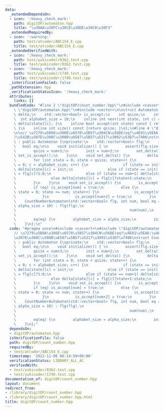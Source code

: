 ```yaml
---
data:
  _extendedDependsOn:
  - icon: ':heavy_check_mark:'
    path: digitDP/automaton.hpp
    title: "\u30AA\u30FC\u30C8\u30DE\u30C8\u30F3"
  _extendedRequiredBy:
  - icon: ':warning:'
    path: test/atcoder/ABC154_E.cpp
    title: test/atcoder/ABC154_E.cpp
  _extendedVerifiedWith:
  - icon: ':heavy_check_mark:'
    path: test/yukicoder/0362.test.cpp
    title: test/yukicoder/0362.test.cpp
  - icon: ':heavy_check_mark:'
    path: test/yukicoder/1740.test.cpp
    title: test/yukicoder/1740.test.cpp
  _isVerificationFailed: false
  _pathExtension: hpp
  _verificationStatusIcon: ':heavy_check_mark:'
  attributes:
    links: []
  bundledCode: "#line 2 \"digitDP/count_number.hpp\"\n#include <cassert>\n#line 2\
    \ \"digitDP/automaton.hpp\"\n#include <vector>\n\nstruct Automaton {\n    std::vector<std::vector<int>>\
    \ delta;\n    std::vector<bool> is_accept;\n    int qsize;\n    int init;\n  \
    \  int alphabet_size = 10;\n    inline int next(int state, int c) const { return\
    \ delta[state][c]; }\n    inline bool accept(int state) const { return is_accept[state];\
    \ }\n    inline int size() const {return qsize; }\n};\n#line 4 \"digitDP/count_number.hpp\"\
    \n\n// \u7279\u5B9A\u306E\u6570\u5B57\u304CN\u56DE(eq?\u4E01\u5EA6:\u4EE5\u4E0B\
    )\u542B\u307E\u308C\u308B\u6587\u5B57\u5217\u3092\u53D7\u7406\nstruct CountNumberAutomaton\
    \ : public Automaton {\nprivate:\n    std::vector<bool> flg;\n    int num;\n \
    \   bool eq;\n\n    void initializer() { \n        assert(flg.size() == alphabet_size);\n\
    \        qsize = num+3;\n        init = num+2;\n        set_delta();\n       \
    \ set_is_accept();\n    }\n\n    void set_delta() {\n        delta.resize(qsize,std::vector<int>(alphabet_size));\n\
    \        for (int state = 0; state < qsize; state++) {\n            for (int c\
    \ = 0; c < alphabet_size; c++) {\n                if (state == init && c == 0)\
    \ delta[state][c] = init;\n                else if (state == init) delta[state][c]\
    \ = flg[c]?1:0;\n                else if (state == num+1) delta[state][c] = state;\n\
    \                else delta[state][c] = flg[c]?state+1:state;\n            }\n\
    \        }\n    }\n\n    void set_is_accept() {\n        is_accept.resize(qsize,false);\n\
    \        if (eq) is_accept[num] = true;\n        else {\n            for (int\
    \ state = 0; state <= num; state++) {\n                is_accept[state] = true;\n\
    \            }\n            is_accept[num+2] = true;\n        }\n    }\npublic:\n\
    \    CountNumberAutomaton(std::vector<bool> flg, int num, bool eq = false, int\
    \ alpha_size = 10) : flg(flg),\n                                             \
    \                                                    num(num),\n             \
    \                                                                            \
    \        eq(eq) {\n        alphabet_size = alpha_size;\n        initializer();\n\
    \    }\n};\n"
  code: "#pragma once\n#include <cassert>\n#include \"digitDP/automaton.hpp\"\n\n\
    // \u7279\u5B9A\u306E\u6570\u5B57\u304CN\u56DE(eq?\u4E01\u5EA6:\u4EE5\u4E0B)\u542B\
    \u307E\u308C\u308B\u6587\u5B57\u5217\u3092\u53D7\u7406\nstruct CountNumberAutomaton\
    \ : public Automaton {\nprivate:\n    std::vector<bool> flg;\n    int num;\n \
    \   bool eq;\n\n    void initializer() { \n        assert(flg.size() == alphabet_size);\n\
    \        qsize = num+3;\n        init = num+2;\n        set_delta();\n       \
    \ set_is_accept();\n    }\n\n    void set_delta() {\n        delta.resize(qsize,std::vector<int>(alphabet_size));\n\
    \        for (int state = 0; state < qsize; state++) {\n            for (int c\
    \ = 0; c < alphabet_size; c++) {\n                if (state == init && c == 0)\
    \ delta[state][c] = init;\n                else if (state == init) delta[state][c]\
    \ = flg[c]?1:0;\n                else if (state == num+1) delta[state][c] = state;\n\
    \                else delta[state][c] = flg[c]?state+1:state;\n            }\n\
    \        }\n    }\n\n    void set_is_accept() {\n        is_accept.resize(qsize,false);\n\
    \        if (eq) is_accept[num] = true;\n        else {\n            for (int\
    \ state = 0; state <= num; state++) {\n                is_accept[state] = true;\n\
    \            }\n            is_accept[num+2] = true;\n        }\n    }\npublic:\n\
    \    CountNumberAutomaton(std::vector<bool> flg, int num, bool eq = false, int\
    \ alpha_size = 10) : flg(flg),\n                                             \
    \                                                    num(num),\n             \
    \                                                                            \
    \        eq(eq) {\n        alphabet_size = alpha_size;\n        initializer();\n\
    \    }\n};"
  dependsOn:
  - digitDP/automaton.hpp
  isVerificationFile: false
  path: digitDP/count_number.hpp
  requiredBy:
  - test/atcoder/ABC154_E.cpp
  timestamp: '2022-11-06 06:14:50+09:00'
  verificationStatus: LIBRARY_ALL_AC
  verifiedWith:
  - test/yukicoder/0362.test.cpp
  - test/yukicoder/1740.test.cpp
documentation_of: digitDP/count_number.hpp
layout: document
redirect_from:
- /library/digitDP/count_number.hpp
- /library/digitDP/count_number.hpp.html
title: digitDP/count_number.hpp
---
```


